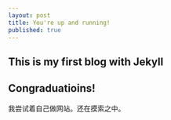 ```yaml
---
layout: post
title: You're up and running!
published: true
---
```

## This is my first blog with Jekyll

## Congraduatioins!

我尝试着自己做网站。还在摸索之中。


